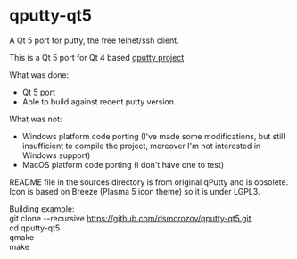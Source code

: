 # qputty-qt5
A Qt 5 port for putty, the free telnet/ssh client.

This is a Qt 5 port for Qt 4 based [qputty project](http://sourceforge.net/projects/qputty/)

What was done:
- Qt 5 port
- Able to build against recent putty version

What was not:
- Windows platform code porting (I've made some modifications, but still insufficient to compile the project, moreover I'm not interested in Windows support)
- MacOS platform code porting (I don't have one to test)

README file in the sources directory is from original qPutty and is obsolete.  
Icon is based on Breeze (Plasma 5 icon theme) so it is under LGPL3.

Building example:  
git clone --recursive https://github.com/dsmorozov/qputty-qt5.git  
cd qputty-qt5  
qmake  
make  
